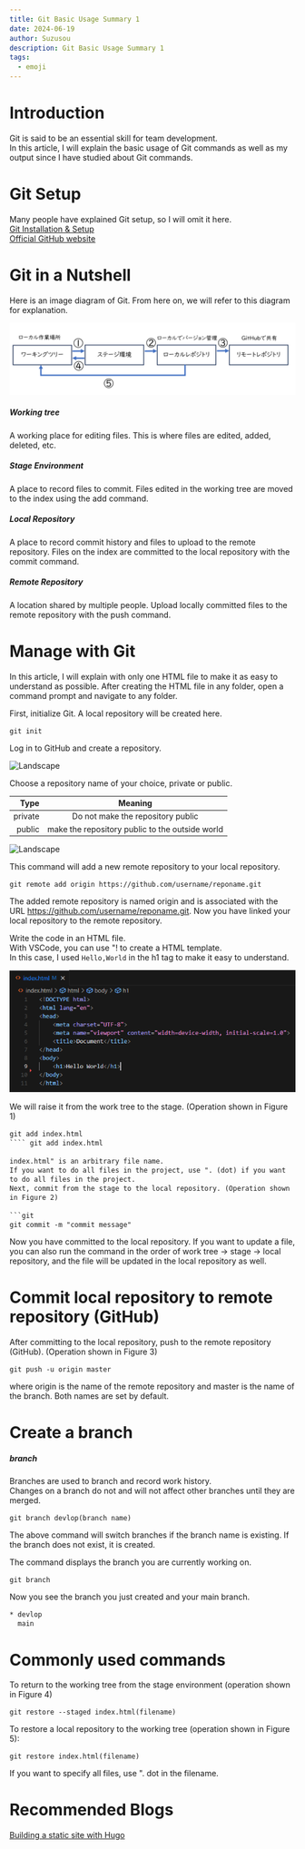 ```yaml
---
title: Git Basic Usage Summary 1
date: 2024-06-19
author: Suzusou
description: Git Basic Usage Summary 1
tags:
  - emoji
---
```


# Introduction
Git is said to be an essential skill for team development.  
In this article, I will explain the basic usage of Git commands as well as my output since I have studied about Git commands.

# Git Setup 
Many people have explained Git setup, so I will omit it here.   
[Git Installation & Setup](https://qiita.com/T-H9703EnAc/items/4fbe6593d42f9a844b1c#%E6%89%8B%E9%A0%862git%E3%81%AE%E3%82%A4%E3%83%B3%E3%82%B9%E3%83%88%E3%83%BC%E3%83%AB)  
[Official GitHub website](https://github.com)

# Git in a Nutshell
Here is an image diagram of Git. From here on, we will refer to this diagram for explanation.  

![Landscape](GitHub_全体像.png) 

##### Working tree
A working place for editing files.
This is where files are edited, added, deleted, etc.
##### Stage Environment
A place to record files to commit.
Files edited in the working tree are moved to the index using the add command.
##### Local Repository
A place to record commit history and files to upload to the remote repository.
Files on the index are committed to the local repository with the commit command.
##### Remote Repository
A location shared by multiple people.
Upload locally committed files to the remote repository with the push command.

# Manage with Git
In this article, I will explain with only one HTML file to make it as easy to understand as possible.
After creating the HTML file in any folder, open a command prompt and navigate to any folder. 

First, initialize Git. A local repository will be created here.

```git
git init
````
Log in to GitHub and create a repository.  

![Landscape](GitHub_repo.png)  

Choose a repository name of your choice, private or public.  

|Type |Meaning |
| ---:| :---: |
|private | Do not make the repository public|
|public | make the repository public to the outside world|  


![Landscape](GitHub_reponame.png)  

This command will add a new remote repository to your local repository. 
```git
git remote add origin https://github.com/username/reponame.git
```
The added remote repository is named origin and is associated with the URL https://github.com/username/reponame.git.
Now you have linked your local repository to the remote repository.

Write the code in an HTML file.  
With VSCode, you can use "! to create a HTML template.  
In this case, I used ```Hello,World``` in the h1 tag to make it easy to understand.  

![Landscape](VSCode.png)  

We will raise it from the work tree to the stage. (Operation shown in Figure 1)

```git
git add index.html
```` git add index.html

index.html" is an arbitrary file name.  
If you want to do all files in the project, use ". (dot) if you want to do all files in the project.  
Next, commit from the stage to the local repository. (Operation shown in Figure 2)

```git
git commit -m "commit message"
```

Now you have committed to the local repository.
If you want to update a file, you can also run the command in the order of work tree -> stage -> local repository, and the file will be updated in the local repository as well.



# Commit local repository to remote repository (GitHub)


After committing to the local repository, push to the remote repository (GitHub). (Operation shown in Figure 3)

```git
git push -u origin master
````

where origin is the name of the remote repository and master is the name of the branch.
Both names are set by default.

# Create a branch
##### branch
Branches are used to branch and record work history.  
Changes on a branch do not and will not affect other branches until they are merged.  

```git
git branch devlop(branch name)
```
The above command will switch branches if the branch name is existing.
If the branch does not exist, it is created.

The command displays the branch you are currently working on.  

```git
git branch 
```
Now you see the branch you just created and your main branch.

```git
* devlop
  main
```

# Commonly used commands

To return to the working tree from the stage environment (operation shown in Figure 4)    

```git
git restore --staged index.html(filename)
```

To restore a local repository to the working tree (operation shown in Figure 5):

```git
git restore index.html(filename)
```

If you want to specify all files, use ". dot in the filename.

# Recommended Blogs
[Building a static site with Hugo](https://bellfat.com/ja-gb/posts/hugo-start/)   


